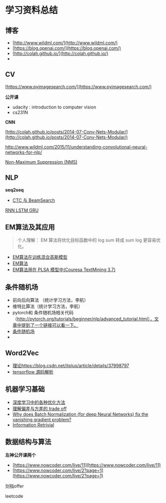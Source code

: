 # 学习资料总结

## 博客

* [http://www.wildml.com/](http://www.wildml.com/)
* [https://blog.openai.com/](https://blog.openai.com/)
* [http://colah.github.io/](http://colah.github.io/)
* ​


## CV

[https://www.pyimagesearch.com/](https://www.pyimagesearch.com/)

**公开课**

* udacity : introduction to computer vision
* cs231N



**CNN**

[http://colah.github.io/posts/2014-07-Conv-Nets-Modular/](http://colah.github.io/posts/2014-07-Conv-Nets-Modular/)

http://www.wildml.com/2015/11/understanding-convolutional-neural-networks-for-nlp/



[Non-Maximum Suppression (NMS)](https://www.pyimagesearch.com/2014/11/17/non-maximum-suppression-object-detection-python/)



## NLP

**seq2seq**

* [CTC 与 BeamSearch](https://distill.pub/2017/ctc/)



[RNN LSTM GRU](http://colah.github.io/posts/2015-08-Understanding-LSTMs/)



## EM算法及其应用

> 个人理解： EM 算法将优化目标函数中的 log sum 转成 sum log 更容易优化。

- [EM算法在训练混合高斯模型](http://cs229.stanford.edu/notes/cs229-notes7b.pdf)
- [EM算法](http://cs229.stanford.edu/notes/cs229-notes8.pdf)
- [EM算法用在 PLSA 模型中(Couresa TextMining 3.7)](https://d3c33hcgiwev3.cloudfront.net/_9a5eb7faf6b366c91f6999a05d40b3c9_TM-20-plsa.pdf?Expires=1524873600&Signature=KBwa~vtQ7f8L6XrNPflX7m7VYnLRwIptkH1X1APQVgE991NcnnNHqUBhoXK8f4tf5GtOPTOLbPobdy-7mx1R~BfFOTgtVECkAESCtI3KJMDRITtoWsJUcuxLp4Bkc0icY0tpgzUsr-n~IobNZqDPuCMYV-W-ZzcjGD3GWPQhUeA_&Key-Pair-Id=APKAJLTNE6QMUY6HBC5A)

## 条件随机场

- 前向后向算法 （统计学习方法，李航）
- 维特比算法（统计学习方法，李航）
- pytorch和 条件随机场相关代码（http://pytorch.org/tutorials/beginner/nlp/advanced_tutorial.html），文章中提到了一个链接可以看一下。
- [条件随机场](http://www.cs.columbia.edu/~mcollins/crf.pdf)
- ​



## Word2Vec

- [理论https://blog.csdn.net/itplus/article/details/37998797](https://blog.csdn.net/itplus/article/details/37998797)
- [tensorflow 源码解析](https://blog.csdn.net/u012436149/article/details/52848013)





## 机器学习基础

* [深度学习中的各种优化方法](http://ruder.io/optimizing-gradient-descent/index.html)
* [理解偏差与方差的 trade off](http://scott.fortmann-roe.com/docs/BiasVariance.html)
* [Why does Batch Normalization (for deep Neural Networks) fix the vanishing gradient problem?](https://www.quora.com/Why-does-Batch-Normalization-for-deep-Neural-Networks-fix-the-vanishing-gradient-problem)
* [Information Retrivial](https://nlp.stanford.edu/IR-book/html/htmledition/irbook.html)




## 数据结构与算法

**左神公开课两个**

* [https://www.nowcoder.com/live/11](https://www.nowcoder.com/live/11)
* [https://www.nowcoder.com/live/2?page=1](https://www.nowcoder.com/live/2?page=1)



剑指offer

leetcode

